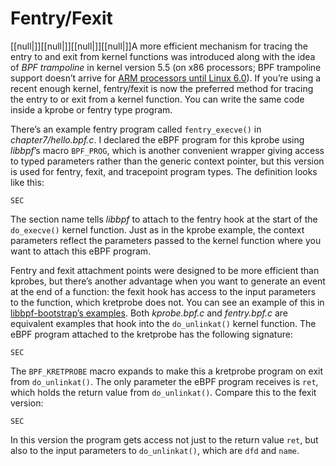 # Fentry/Fexit

[[null|]][[null|]][[null|]][[null|]]A more efficient mechanism for tracing the entry to and exit from kernel functions was introduced along with the idea of _BPF trampoline_ in kernel version 5.5 (on x86 processors; BPF trampoline support doesn’t arrive for [ARM processors until Linux 6.0](https://oreil.ly/ccuz1)). If you’re using a recent enough kernel, fentry/fexit is now the preferred method for tracing the entry to or exit from a kernel function. You can write the same code inside a kprobe or fentry type program.

There’s an example fentry program called `fentry_execve()` in _chapter7/hello.bpf.c_. I declared the eBPF program for this kprobe using _libbpf_’s macro `BPF_PROG`, which is another convenient wrapper giving access to typed parameters rather than the generic context pointer, but this version is used for fentry, fexit, and tracepoint program types. The definition looks like this:

    SEC

The section name tells _libbpf_ to attach to the fentry hook at the start of the `d⁠o⁠_​e⁠x⁠e⁠c⁠v⁠e⁠(⁠)` kernel function. Just as in the kprobe example, the context parameters reflect the parameters passed to the kernel function where you want to attach this eBPF program.

Fentry and fexit attachment points were designed to be more efficient than kprobes, but there’s another advantage when you want to generate an event at the end of a function: the fexit hook has access to the input parameters to the function, which kretprobe does not. You can see an example of this in [libbpf-bootstrap’s examples](https://oreil.ly/6HDh_). Both _kprobe.bpf.c_ and _fentry.bpf.c_ are equivalent examples that hook into the `do_unlinkat()` kernel function. The eBPF program attached to the kretprobe has the following signature:

    SEC

The `BPF_KRETPROBE` macro expands to make this a kretprobe program on exit from `do_unlinkat()`. The only parameter the eBPF program receives is `ret`, which holds the return value from `do_unlinkat()`. Compare this to the fexit version:

    SEC

In this version the program gets access not just to the return value `ret`, but also to the input parameters to `do_unlinkat()`, which are `dfd` and `name`.